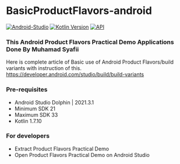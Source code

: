 # BasicProductFlavors-android

[![Android-Studio](https://img.shields.io/badge/Android%20Studio%20Dolphin-2021.3.1-orange.svg?style=flat)](https://developer.android.com/studio/)
[![Kotlin Version](https://img.shields.io/badge/Kotlin-v1.7.10-blue.svg)](https://kotlinlang.org)
[![API](https://img.shields.io/badge/API-21%2B-brightgreen.svg?style=flat)](https://android-arsenal.com/api?level=21)

### This Android Product Flavors Practical Demo Applications Done By Muhamad Syafii
Here is complete article of Basic use of Android Product Flavors/build variants with instruction of this.
https://developer.android.com/studio/build/build-variants


### Pre-requisites ###
* Android Studio Dolphin | 2021.3.1
* Minimum SDK 21
* Maximum SDK 33
* Kotlin 1.7.10

### For developers ###
* Extract Product Flavors Practical Demo
* Open Product Flavors Practical Demo on Android Studio
